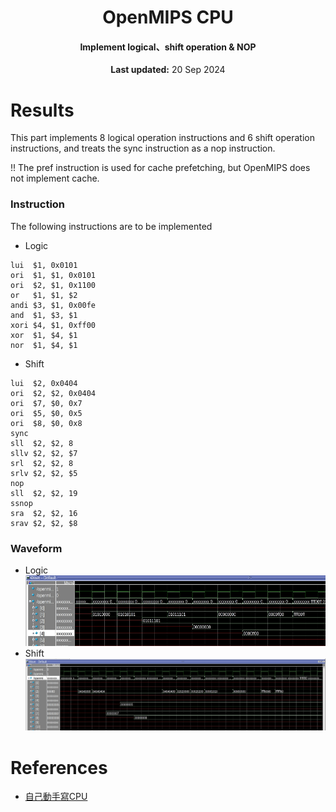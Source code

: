 <center>
    <h1 align="center">OpenMIPS CPU</h1>
    <h4 align="center">Implement logical、shift operation & NOP</strong> </h4>
    <p align="center">
        <strong>Last updated:</strong> 20 Sep 2024<br>
    </p> 
</center>

# Results
This part implements 8 logical operation instructions and 6 shift operation instructions, and treats the sync instruction as a nop instruction.

!! The pref instruction is used for cache prefetching, but OpenMIPS does not implement cache.

### Instruction

The following instructions are to be implemented
* Logic
```
lui  $1, 0x0101
ori  $1, $1, 0x0101
ori  $2, $1, 0x1100
or   $1, $1, $2
andi $3, $1, 0x00fe
and  $1, $3, $1
xori $4, $1, 0xff00
xor  $1, $4, $1
nor  $1, $4, $1
```
* Shift
```
lui  $2, 0x0404
ori  $2, $2, 0x0404
ori  $7, $0, 0x7
ori  $5, $0, 0x5
ori  $8, $0, 0x8
sync
sll  $2, $2, 8
sllv $2, $2, $7
srl  $2, $2, 8
srlv $2, $2, $5
nop
sll  $2, $2, 19
ssnop
sra  $2, $2, 16
srav $2, $2, $8
```

### Waveform
* Logic
![waveform_1](img/logic/waveform_logic.jpg)
* Shift
![waveform_2](img/shift/waveform_shift.jpg)

# References
* [自己動手寫CPU](https://www.books.com.tw/products/0010676982)